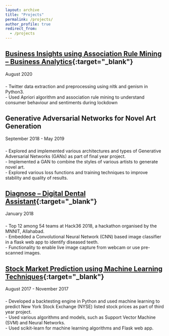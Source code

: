 ```yaml
---
layout: archive
title: "Projects"
permalink: /projects/
author_profile: true
redirect_from:
  - /projects
---
```


## [Business Insights using Association Rule Mining – Business Analytics](https://github.com/danishsaeed2/analytics_projects/tree/master/ba_project){:target="_blank"}
<p style="margin: 5px 0px 5px 0px;">August 2020</p><br/>
- Twitter data extraction and preprocessing using nltk and genism in Python3.<br/>
- Used Apriori algorithm and association rule mining to understand consumer behaviour and sentiments during lockdown<br/>

## Generative Adversarial Networks for Novel Art Generation
<p style="margin: 5px 0px 5px 0px;">September 2018 - May 2019</p><br/>
- Explored and implemented various architectures and types of Generative Adversarial Networks (GANs) as part of final year project.<br/>
- Implemented a GAN to combine the styles of various artists to generate novel art.<br/>
- Explored various loss functions and training techniques to improve stability and quality of results.<br/>

## [Diagnose – Digital Dental Assistant](https://github.com/danishsaeed2/Diagnose-hack36){:target="_blank"}
<p style="margin: 5px 0px 5px 0px;">January 2018</p><br/>
- Top 12 among 54 teams at Hack36 2018, a hackathon organised by the MNNIT, Allahabad.<br/>
- Embedded a Convolutional Neural Network (CNN) based image classifier in a flask web app to identify diseased teeth.<br/>
- Functionality to enable live image capture from webcam or use pre-scanned images.<br/>

## [Stock Market Prediction using Machine Learning Techniques](https://github.com/danishsaeed2/finance-ml){:target="_blank"}
<p style="margin: 5px 0px 5px 0px;">August 2017 - November 2017</p><br/>
- Developed a backtesting engine in Python and used machine learning to predict New York Stock Exchange (NYSE) listed stock prices as part of third year project.<br/>
- Used various algorithms and models, such as Support Vector Machine (SVM) and Neural Networks.<br/>
- Used scikit-learn for machine learning algorithms and Flask web app.<br/>
